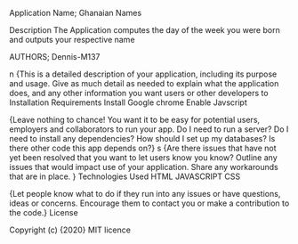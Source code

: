 Application Name;
Ghanaian Names

Description
The Application computes the day of the week you were born and outputs your respective name

AUTHORS;
Dennis-M137

n
{This is a detailed description of your application, including its purpose and usage.  Give as much detail as needed to explain what the application does, and any other information you want users or other developers to
  Installation Requirements
Install Google chrome
Enable Javscript

{Leave nothing to chance! You want it to be easy for potential users, employers and collaborators to run your app. Do I need to run a server? Do I need to install any dependencies? How should I set up my databases? Is there other code this app depends on?}
s
{Are there issues that have not yet been resolved that you want to let users know you know? Outline any issues that would impact use of your application. Share any workarounds that are in place. }
Technologies Used
 HTML
 JAVASCRIPT
 CSS

{Let people know what to do if they run into any issues or have questions, ideas or concerns.  Encourage them to contact you or make a contribution to the code.}
 License

Copyright (c) {2020} MIT licence
